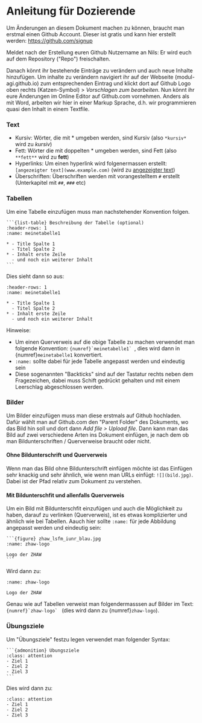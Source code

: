 # Anleitung für Dozierende

Um Änderungen an diesem Dokument machen zu können, braucht man erstmal einen Github Account. Dieser ist gratis und kann hier erstellt werden: https://github.com/signup

Meldet nach der Erstellung euren Github Nutzername an Nils: Er wird euch auf dem Repository ("Repo") freischalten.

Danach könnt ihr bestehende Einträge zu verändern und auch neue Inhalte hinzufügen. Um inhalte zu verändern navigiert ihr auf der Webseite (modul-agi.github.io) zum entsprechenden Eintrag und klickt dort auf Github Logo oben rechts (Katzen-Symbol) > *Vorschlagen zum bearbeiten*. Nun könnt ihr eure Änderungen im Online Editor auf Github.com vornehmen. Anders als mit Word, arbeiten wir hier in einer Markup Sprache, d.h. wir programmieren quasi den Inhalt in einem Textfile.

### Text

- Kursiv: Wörter, die mit \* umgeben werden, sind Kursiv (also `*kursiv*` wird zu *kursiv*)
- Fett: Wörter die mit doppelten \* umgeben werden, sind Fett (also `**fett**` wird zu **fett**)
- Hyperlinks: Um einen hyperlink wird folgenermassen erstellt: `[angezeigter text](www.example.com)` (wird zu [angezeigter text](https://www.example.com))
- Überschriften: Überschriften werden mit vorangestelltem `#` erstellt (Unterkapitel mit `##`, `###` etc)


### Tabellen

Um eine Tabelle einzufügen muss man nachstehender Konvention folgen. 

````
```{list-table} Beschreibung der Tabelle (optional)
:header-rows: 1
:name: meinetabelle1

* - Title Spalte 1
  - Titel Spalte 2
* - Inhalt erste Zeile
  - und noch ein weiterer Inhalt
```
````

Dies sieht dann so aus:

```{list-table} Beschreibung der Tabelle (optional)
:header-rows: 1
:name: meinetabelle1

* - Title Spalte 1
  - Titel Spalte 2
* - Inhalt erste Zeile
  - und noch ein weiterer Inhalt
```

Hinweise: 

- Um einen Querverweis auf die obige Tabelle zu machen verwendet man folgende Konvention: ``{numref}`meinetabelle1` ``, dies wird dann in {numref}`meinetabelle1` konvertiert.
- `:name:` sollte dabei für jede Tabelle angepasst werden und eindeutig sein
- Diese sogenannten "Backticks" sind auf der Tastatur rechts neben dem Fragezeichen, dabei muss Schift gedrückt gehalten und mit einem Leerschlag abgeschlossen werden.


### Bilder 

Um Bilder einzufügen muss man diese erstmals auf Github hochladen. Dafür wählt man auf Github.com den "Parent Folder" des Dokuments, wo das Bild hin soll und dort dann *Add file > Upload file*. Dann kann man das Bild auf zwei verschiedene Arten ins Dokument einfügen, je nach dem ob man Bildunterschriften / Querverweise braucht oder nicht.

#### Ohne Bildunterschrift und Querverweis

Wenn man das Bild ohne Bildunterschrift einfügen möchte ist das Einfügen sehr knackig und sehr ähnlich, wie wenn man URLs einfügt: `![](bild.jpg)`. Dabei ist der Pfad relativ zum Dokument zu verstehen.

#### Mit Bildunterschfit und allenfalls Querverweis

Um ein Bild mit Bildunterschfit einzufügen und auch die Möglichkeit zu haben, darauf zu verlinken (Querverweis), ist es etwas komplizierter und ähnlich wie bei Tabellen. Aauch hier sollte `:name:` für jede Abbildung angepasst werden und eindeutig sein:


````
```{figure} zhaw_lsfm_iunr_blau.jpg
:name: zhaw-logo

Logo der ZHAW
```
````

Wird dann zu:

```{figure} zhaw_lsfm_iunr_blau.jpg
:name: zhaw-logo

Logo der ZHAW
```

Genau wie auf Tabellen verweist man folgendermasssen auf Bilder im Text: ``{numref}`zhaw-logo` `` (dies wird dann zu {numref}`zhaw-logo`).


### Übungsziele

Um "Übungsziele" festzu legen verwendet man folgender Syntax:

````
```{admonition} Übungsziele
:class: attention
- Ziel 1
- Ziel 2
- Ziel 3
```
````

Dies wird dann zu:

```{admonition} Übungsziele
:class: attention
- Ziel 1
- Ziel 2
- Ziel 3
```
